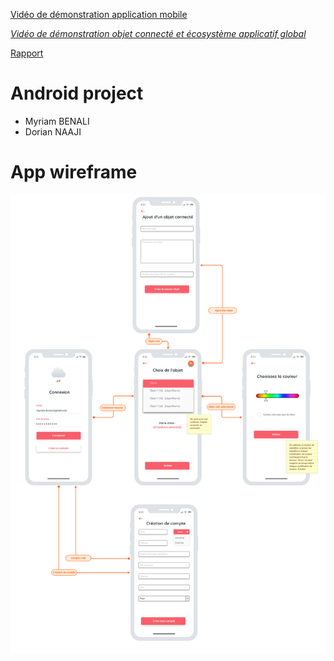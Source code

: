 [ Vidéo de démonstration application mobile ](https://www.youtube.com/watch?v=WWNtsDXCYrM)

[_Vidéo de démonstration objet connecté et écosystème applicatif global_](https://www.youtube.com/watch?v=3qnKhdDAtUE)


[Rapport](https://github.com/polytechlyon-5a-2020-android/projet-android-myriam_benali-dorian_naaji/blob/main/Rapport%20Application%20Mobile%20-%20BENALI%20Myriam%20%26%20NAAJI%20Dorian.pdf)

# Android project

- Myriam BENALI
- Dorian NAAJI

# App wireframe

![wireframe](./doc/img/wireframe.png)
